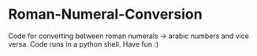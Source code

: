# Roman-Numeral-Conversion
Code for converting between roman numerals -> arabic numbers and vice versa. Code runs in a python shell. Have fun :)
